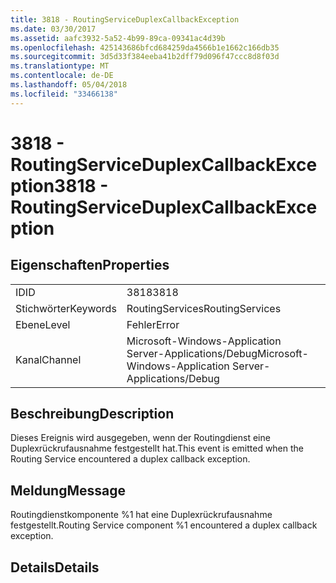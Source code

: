 ```yaml
---
title: 3818 - RoutingServiceDuplexCallbackException
ms.date: 03/30/2017
ms.assetid: aafc3932-5a52-4b99-89ca-09341ac4d39b
ms.openlocfilehash: 425143686bfcd684259da4566b1e1662c166db35
ms.sourcegitcommit: 3d5d33f384eeba41b2dff79d096f47ccc8d8f03d
ms.translationtype: MT
ms.contentlocale: de-DE
ms.lasthandoff: 05/04/2018
ms.locfileid: "33466138"
---
```

# <a name="3818---routingserviceduplexcallbackexception"></a><span data-ttu-id="6903f-102">3818 - RoutingServiceDuplexCallbackException</span><span class="sxs-lookup"><span data-stu-id="6903f-102">3818 - RoutingServiceDuplexCallbackException</span></span>
## <a name="properties"></a><span data-ttu-id="6903f-103">Eigenschaften</span><span class="sxs-lookup"><span data-stu-id="6903f-103">Properties</span></span>  
  
|||  
|-|-|  
|<span data-ttu-id="6903f-104">ID</span><span class="sxs-lookup"><span data-stu-id="6903f-104">ID</span></span>|<span data-ttu-id="6903f-105">3818</span><span class="sxs-lookup"><span data-stu-id="6903f-105">3818</span></span>|  
|<span data-ttu-id="6903f-106">Stichwörter</span><span class="sxs-lookup"><span data-stu-id="6903f-106">Keywords</span></span>|<span data-ttu-id="6903f-107">RoutingServices</span><span class="sxs-lookup"><span data-stu-id="6903f-107">RoutingServices</span></span>|  
|<span data-ttu-id="6903f-108">Ebene</span><span class="sxs-lookup"><span data-stu-id="6903f-108">Level</span></span>|<span data-ttu-id="6903f-109">Fehler</span><span class="sxs-lookup"><span data-stu-id="6903f-109">Error</span></span>|  
|<span data-ttu-id="6903f-110">Kanal</span><span class="sxs-lookup"><span data-stu-id="6903f-110">Channel</span></span>|<span data-ttu-id="6903f-111">Microsoft-Windows-Application Server-Applications/Debug</span><span class="sxs-lookup"><span data-stu-id="6903f-111">Microsoft-Windows-Application Server-Applications/Debug</span></span>|  
  
## <a name="description"></a><span data-ttu-id="6903f-112">Beschreibung</span><span class="sxs-lookup"><span data-stu-id="6903f-112">Description</span></span>  
 <span data-ttu-id="6903f-113">Dieses Ereignis wird ausgegeben, wenn der Routingdienst eine Duplexrückrufausnahme festgestellt hat.</span><span class="sxs-lookup"><span data-stu-id="6903f-113">This event is emitted when the Routing Service encountered a duplex callback exception.</span></span>  
  
## <a name="message"></a><span data-ttu-id="6903f-114">Meldung</span><span class="sxs-lookup"><span data-stu-id="6903f-114">Message</span></span>  
 <span data-ttu-id="6903f-115">Routingdienstkomponente %1 hat eine Duplexrückrufausnahme festgestellt.</span><span class="sxs-lookup"><span data-stu-id="6903f-115">Routing Service component %1 encountered a duplex callback exception.</span></span>  
  
## <a name="details"></a><span data-ttu-id="6903f-116">Details</span><span class="sxs-lookup"><span data-stu-id="6903f-116">Details</span></span>
